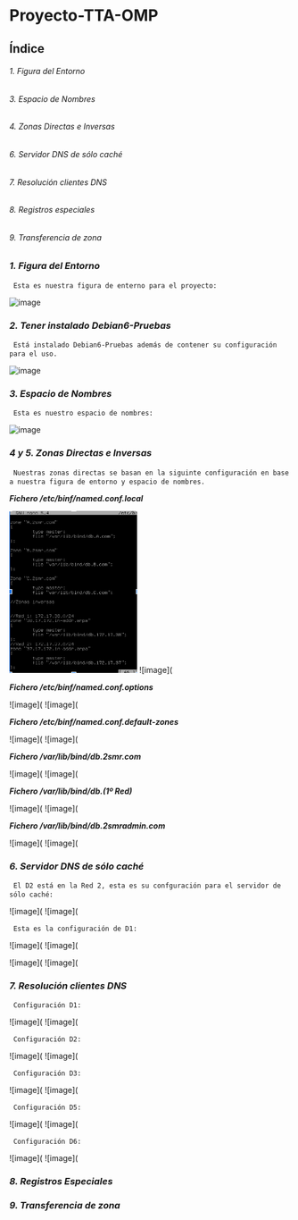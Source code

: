 # Proyecto-TTA-OMP




## Índice

###### 1. Figura del Entorno ######
###### 3. Espacio de Nombres ######
###### 4. Zonas Directas e Inversas ######
###### 6. Servidor DNS de sólo caché ######
###### 7. Resolución clientes DNS ######
###### 8. Registros especiales ######
###### 9. Transferencia de zona ######


### *1. Figura del Entorno*
     Esta es nuestra figura de enterno para el proyecto:
![image](https://user-images.githubusercontent.com/116157396/214513913-59001abf-cca0-4532-b785-9ec14b63eaea.png)

### *2. Tener instalado Debian6-Pruebas*
     Está instalado Debian6-Pruebas además de contener su configuración para el uso.
![image](https://user-images.githubusercontent.com/116157396/214515199-857f6d40-9b0f-4212-9da3-ab41eb7bb318.png)

     
### *3. Espacio de Nombres*
     Esta es nuestro espacio de nombres:
![image](https://user-images.githubusercontent.com/116157396/214514480-f3fa04ba-bde1-4c52-ac93-71083be514cc.png)
     
### *4 y 5. Zonas Directas e Inversas*
     Nuestras zonas directas se basan en la siguinte configuración en base a nuestra figura de entorno y espacio de nombres.
  
   ***Fichero /etc/binf/named.conf.local***
   
   ![image](https://github.com/atejtor0610/Proyecto-TTA-OMP/blob/main/capturas/1.png)
   ![image](
   
   ***Fichero /etc/binf/named.conf.options***
   
   ![image](
   ![image](
   
   ***Fichero /etc/binf/named.conf.default-zones***
   
   ![image](
   ![image](
   
   ***Fichero /var/lib/bind/db.2smr.com***
   
   ![image](
   ![image](
   
   ***Fichero /var/lib/bind/db.(1º Red)***
   
   ![image](
   ![image](
   

   ***Fichero /var/lib/bind/db.2smradmin.com***
   
   ![image](
   ![image](
   
   
     
### *6. Servidor DNS de sólo caché*  
     El D2 está en la Red 2, esta es su confguración para el servidor de sólo caché:
   ![image](
   ![image](
   
     Esta es la configuración de D1:
   ![image](
   ![image](
   
   ![image](
   ![image](
     

### *7. Resolución clientes DNS* 
     Configuración D1:
   ![image](
   ![image](
   
     Configuración D2:
  ![image](
  ![image](
  
     Configuración D3:
  ![image](
  ![image](
  
     Configuración D5:
   ![image](
   ![image](
   
     Configuración D6:
   ![image](
   ![image](

### *8. Registros Especiales* 

###  *9. Transferencia de zona*








